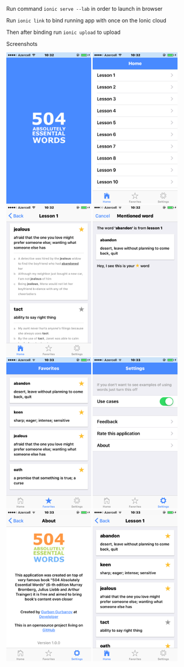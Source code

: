 Run command `ionic serve --lab` in order to launch in browser

Run `ionic link` to bind running app with once on the Ionic cloud

Then after binding run `ionic upload` to upload

Screenshots

<img src="app-screenshots/1.PNG" height="400" />
<img src="app-screenshots/2.PNG" height="400" />
<img src="app-screenshots/3.PNG" height="400" />
<img src="app-screenshots/4.PNG" height="400" />
<img src="app-screenshots/5.PNG" height="400" />
<img src="app-screenshots/6.PNG" height="400" />
<img src="app-screenshots/7.PNG" height="400" />
<img src="app-screenshots/8.PNG" height="400" />

